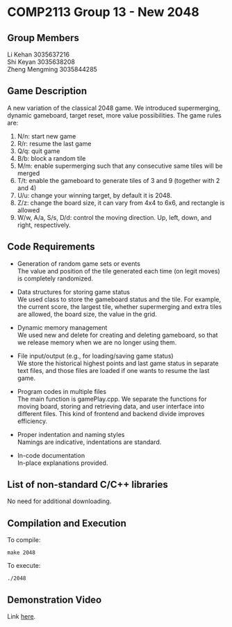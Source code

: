 # COMP2113 Group 13 - New 2048

## Group Members
Li Kehan 3035637216 \
Shi Keyan 3035638208 \
Zheng Mengming 3035844285

## Game Description

A new variation of the classical 2048 game. We introduced supermerging, dynamic gameboard, target reset, more value possibilities. The game rules are: 
1. N/n: start new game
2. R/r: resume the last game
3. Q/q: quit game
4. B/b: block a random tile
5. M/m: enable supermerging such that any consecutive same tiles will be merged
6. T/t: enable the gameboard to generate tiles of 3 and 9 (together with 2 and 4)
7. U/u: change your winning target, by default it is 2048.
8. Z/z: change the board size, it can vary from 4x4 to 6x6, and rectangle is allowed 
9. W/w, A/a, S/s, D/d: control the moving direction. Up, left, down, and right, respectively.

## Code Requirements

- Generation of random game sets or events \
The value and position of the tile generated each time (on legit moves) is completely randomized. 

- Data structures for storing game status \
We used class to store the gameboard status and the tile. For example, the current score, the largest tile, whether supermerging and extra tiles are allowed, the board size, the value in the grid.

- Dynamic memory management \
We used new and delete for creating and deleting gameboard, so that we release memory when we are no longer using them.

- File input/output (e.g., for loading/saving game status) \
We store the historical highest points and last game status in separate text files, and those files are loaded if one wants to resume the last game.

- Program codes in multiple files \
The main function is gamePlay.cpp. We separate the functions for moving board, storing and retrieving data, and user interface into different files. This kind of frontend and backend divide improves efficiency.

- Proper indentation and naming styles \
Namings are indicative, indentations are standard.

- In-code documentation \
In-place explanations provided.

## List of non-standard C/C++ libraries

No need for additional downloading.

## Compilation and Execution

To compile:
```
make 2048
```
To execute:
```
./2048
```

## Demonstration Video
Link [here](https://youtu.be/X8xBxvtmrKA).
